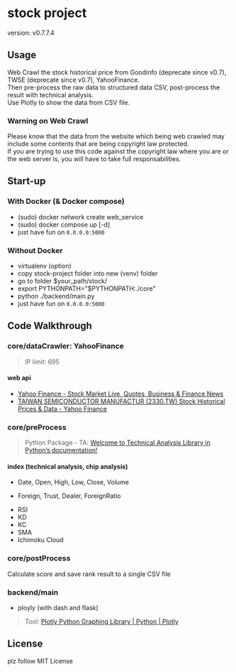 # stock project

version: v0.7.7.4

## Usage

Web Crawl the stock historical price from Goodinfo (deprecate since v0.7), TWSE (deprecate since v0.7), YahooFinance. \
Then pre-process the raw data to structured data CSV, post-process the result with technical analysis. \
Use Plotly to show the data from CSV file.

### Warning on Web Crawl

Please know that the data from the website which being web crawled may include some contents that are being copyright law protected. \
If you are trying to use this code against the copyright law where you are or the web server is, you will have to take full responsabilities.

## Start-up

### With Docker (& Docker compose)

- (sudo) docker network create web_service
- (sudo) docker compose up [-d]
- just have fun on `0.0.0.0:5000`

### Without Docker

- virtualenv (option)
- copy stock-project folder into new (venv) folder
- go to folder $your_path/stock/
- export PYTHONPATH="$PYTHONPATH:./core"
- python ./backend/main.py
- just have fun on `0.0.0.0:5000`

## Code Walkthrough

### core/dataCrawler: YahooFinance

> IP limit: 695

#### web api

- [Yahoo Finance - Stock Market Live, Quotes, Business & Finance News](https://finance.yahoo.com/)
- [TAIWAN SEMICONDUCTOR MANUFACTUR (2330.TW) Stock Historical Prices & Data - Yahoo Finance](https://finance.yahoo.com/quote/2330.TW/history?p=2330.TW)

### core/preProcess

> Python Package - TA: [Welcome to Technical Analysis Library in Python’s documentation!](https://technical-analysis-library-in-python.readthedocs.io/en/latest/)

#### index (technical  analysis, chip analysis)

- Date, Open, High, Low, Close, Volume

* Foreign, Trust, Dealer, ForeignRatio

- RSI
- KD
- KC
- SMA
- Ichimoku Cloud

### core/postProcess

Calculate score and save rank result to a single CSV file

### backend/main

- ployly (with dash and flask)

> Tool: [Plotly Python Graphing Library | Python | Plotly](https://plotly.com/python/)

## License

plz follow MIT License
